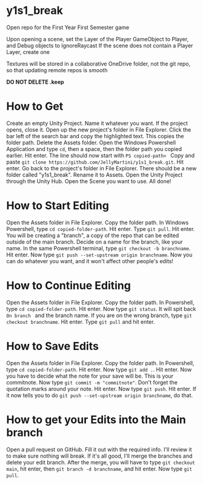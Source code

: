 # y1s1_break
Open repo for the First Year First Semester game

Upon opening a scene, set the Layer of the Player GameObject to Player, and Debug objects to IgnoreRaycast
If the scene does not contain a Player Layer, create one

Textures will be stored in a collaborative OneDrive folder, not the git repo, so that updating remote repos is smooth

**DO NOT DELETE .keep**

# How to Get
Create an empty Unity Project. Name it whatever you want.
If the project opens, close it.
Open up the new project's folder in File Explorer. Click the bar left of the search bar and copy the highlighted text. This copies the folder path.
Delete the Assets folder.
Open the Windows Powershell Application and type `cd`, then a space, then the folder path you copied earlier. Hit enter.
The line should now start with `PS copied-path> `
Copy and paste `git clone https://github.com/JellyMartini/y1s1_break.git`. Hit enter.
Go back to the project's folder in File Explorer. There should be a new folder called "y1s1_break". Rename it to Assets.
Open the Unity Project through the Unity Hub.
Open the Scene you want to use.
All done!

# How to Start Editing
Open the Assets folder in File Explorer.
Copy the folder path.
In Windows Powershell, type `cd copied-folder-path`. Hit enter.
Type `git pull`. Hit enter.
You will be creating a "branch", a copy of the repo that can be edited outside of the main branch.
Decide on a name for the branch, like your name.
In the same Powershell terminal, type `git checkout -b branchname`. Hit enter.
Now type `git push --set-upstream origin branchname`.
Now you can do whatever you want, and it won't affect other people's edits!

# How to Continue Editing
Open the Assets folder in File Explorer. Copy the folder path.
In Powershell, type `cd copied-folder-path`. Hit enter.
Now type `git status`. It will spit back `On branch ` and the branch name.
If you are on the wrong branch, type `git checkout branchname`. Hit enter.
Type `git pull` and hit enter.

# How to Save Edits
Open the Assets folder in File Explorer. Copy the folder path.
In Powershell, type `cd copied-folder-path`. Hit enter.
Now type `git add .`. Hit enter.
Now you have to decide what the note for your save will be. This is your commitnote.
Now type `git commit -m "commitnote"`. Don't forget the quotation marks around your note. Hit enter.
Now type `git push`. Hit enter.
If it now tells you to do `git push --set-upstream origin branchname`, do that.

# How to get your Edits into the Main branch
Open a pull request on GitHub.
Fill it out with the required info. I'll review it to make sure nothing will break. 
If it's all good, I'll merge the branches and delete your edit branch.
After the merge, you will have to type `git checkout main`, hit enter, then `git branch -d branchname`, and hit enter.
Now type `git pull`.
